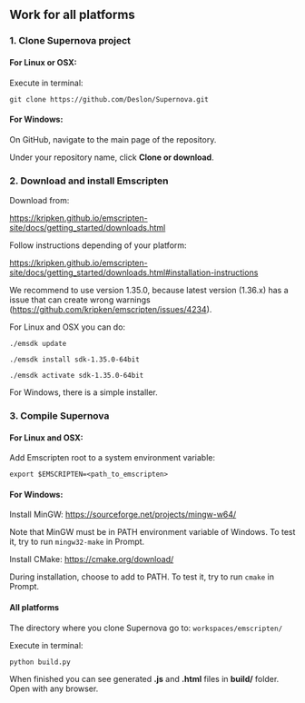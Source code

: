 ## Work for all platforms


### 1. Clone Supernova project

#### For Linux or OSX:

Execute in terminal:

```git clone https://github.com/Deslon/Supernova.git```

#### For Windows:

On GitHub, navigate to the main page of the repository.

Under your repository name, click **Clone or download**.

### 2. Download and install Emscripten

Download from:

https://kripken.github.io/emscripten-site/docs/getting_started/downloads.html

Follow instructions depending of your platform:

https://kripken.github.io/emscripten-site/docs/getting_started/downloads.html#installation-instructions

We recommend to use version 1.35.0, because latest version (1.36.x) has a issue that can create wrong warnings (https://github.com/kripken/emscripten/issues/4234).

For Linux and OSX you can do:
```
./emsdk update

./emsdk install sdk-1.35.0-64bit

./emsdk activate sdk-1.35.0-64bit
```
For Windows, there is a simple installer.

### 3. Compile Supernova

#### For Linux and OSX:

Add Emscripten root to a system environment variable:

```export $EMSCRIPTEN=<path_to_emscripten>```

#### For Windows:

Install MinGW: https://sourceforge.net/projects/mingw-w64/

Note that MinGW must be in PATH environment variable of Windows. To test it, try to run ```mingw32-make``` in Prompt.

Install CMake: https://cmake.org/download/

During installation, choose to add to PATH. To test it, try to run ```cmake``` in Prompt.

#### All platforms

The directory where you clone Supernova go to: ```workspaces/emscripten/```

Execute in terminal:

```python build.py```

When finished you can see generated **.js** and **.html** files in **build/** folder. Open with any browser. 